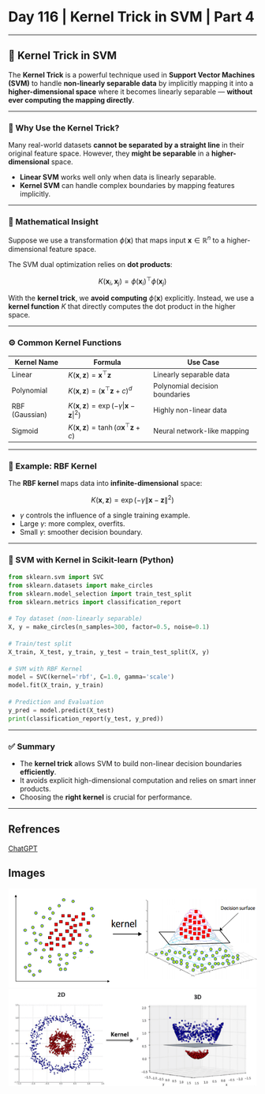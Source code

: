 # Day 116 | Kernel Trick in SVM | Part 4

---

## 🧠 Kernel Trick in SVM

The **Kernel Trick** is a powerful technique used in **Support Vector Machines (SVM)** to handle **non-linearly separable data** by implicitly mapping it into a **higher-dimensional space** where it becomes linearly separable — **without ever computing the mapping directly**.

---

### 🤔 Why Use the Kernel Trick?

Many real-world datasets **cannot be separated by a straight line** in their original feature space. However, they **might be separable** in a **higher-dimensional** space.

* **Linear SVM** works well only when data is linearly separable.
* **Kernel SVM** can handle complex boundaries by mapping features implicitly.

---

### 🧮 Mathematical Insight

Suppose we use a transformation $\phi(\mathbf{x})$ that maps input $\mathbf{x} \in \mathbb{R}^n$ to a higher-dimensional feature space.

The SVM dual optimization relies on **dot products**:

$$
K(\mathbf{x}_i, \mathbf{x}_j) = \phi(\mathbf{x}_i)^\top \phi(\mathbf{x}_j)
$$

With the **kernel trick**, we **avoid computing** $\phi(\mathbf{x})$ explicitly. Instead, we use a **kernel function** $K$ that directly computes the dot product in the higher space.

---

### ⚙️ Common Kernel Functions

| Kernel Name    | Formula                                                                    | Use Case                       |
| -------------- | -------------------------------------------------------------------------- | ------------------------------ |
| Linear         | $K(\mathbf{x}, \mathbf{z}) = \mathbf{x}^\top \mathbf{z}$                   | Linearly separable data        |
| Polynomial     | $K(\mathbf{x}, \mathbf{z}) = (\mathbf{x}^\top \mathbf{z} + c)^d$           | Polynomial decision boundaries |
| RBF (Gaussian) | $K(\mathbf{x}, \mathbf{z}) = \exp(-\gamma \|\mathbf{x} - \mathbf{z}\|^2)$  | Highly non-linear data         |
| Sigmoid        | $K(\mathbf{x}, \mathbf{z}) = \tanh(\alpha \mathbf{x}^\top \mathbf{z} + c)$ | Neural network-like mapping    |

---

### 📌 Example: RBF Kernel

The **RBF kernel** maps data into **infinite-dimensional** space:

$$
K(\mathbf{x}, \mathbf{z}) = \exp(-\gamma \|\mathbf{x} - \mathbf{z}\|^2)
$$

* $\gamma$ controls the influence of a single training example.
* Large $\gamma$: more complex, overfits.
* Small $\gamma$: smoother decision boundary.

---

### 🐍 SVM with Kernel in Scikit-learn (Python)

```python
from sklearn.svm import SVC
from sklearn.datasets import make_circles
from sklearn.model_selection import train_test_split
from sklearn.metrics import classification_report

# Toy dataset (non-linearly separable)
X, y = make_circles(n_samples=300, factor=0.5, noise=0.1)

# Train/test split
X_train, X_test, y_train, y_test = train_test_split(X, y)

# SVM with RBF Kernel
model = SVC(kernel='rbf', C=1.0, gamma='scale')
model.fit(X_train, y_train)

# Prediction and Evaluation
y_pred = model.predict(X_test)
print(classification_report(y_test, y_pred))
```

---

### ✅ Summary

* The **kernel trick** allows SVM to build non-linear decision boundaries **efficiently**.
* It avoids explicit high-dimensional computation and relies on smart inner products.
* Choosing the **right kernel** is crucial for performance.

---

## Refrences

[ChatGPT](https://chatgpt.com/)

## Images
![image](assets/image.png)
![image](assets/image2.png)